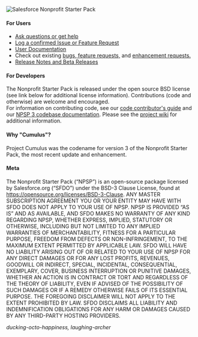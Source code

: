 ![Salesforce Nonprofit Starter Pack](https://cloud.githubusercontent.com/assets/926530/6358168/b55fec9c-bc37-11e4-88c8-40691541bad2.png "Salesforce Nonprofit Starter Pack")

#### For Users

* <a href="https://powerofus.force.com" target="_blank">Ask questions or get help</a>
* <a href="https://github.com/SalesforceFoundation/Cumulus/issues/new" target="_blank">Log a confirmed Issue or Feature Request</a>
* <a href="https://powerofus.force.com/articles/Resource/Nonprofit-Starter-Pack-3-Documentation" target="_blank">User Documentation</a>
* Check out existing <a href="https://github.com/SalesforceFoundation/Cumulus/labels/bug" target="_blank">bugs,</a><a href="https://github.com/SalesforceFoundation/Cumulus/labels/feature%20request" target="_blank"> feature requests,</a> and <a href="https://github.com/SalesforceFoundation/Cumulus/labels/enhancement" target="_blank">enhancement requests.</a>
* <a href="https://github.com/SalesforceFoundation/Cumulus/releases" target="_blank">Release Notes and Beta Releases</a>

#### For Developers

The Nonprofit Starter Pack is released under the open source BSD license (see link below for additional license information).  Contributions (code and otherwise) are welcome and encouraged.  
For information on contributing code, see our <a href="http://developer.salesforcefoundation.org/Cumulus/Contributor/" target="_blank">code contributor's guide</a> and our <a href="http://developer.salesforcefoundation.org/Cumulus/ApexDocumentation/" target="_blank">NPSP 3 codebase documentation</a>.
Please see the <a href="https://github.com/SalesforceFoundation/Cumulus/wiki" target="_blank">project wiki</a> for additional information.

#### Why "Cumulus"?

Project Cumulus was the codename for version 3 of the Nonprofit Starter Pack, the most recent update and enhancement.

#### Meta

The Nonprofit Starter Pack (“NPSP”) is an open-source package licensed by Salesforce.org (“SFDO”) under the BSD-3 Clause License, found at https://opensource.org/licenses/BSD-3-Clause. ANY MASTER SUBSCRIPTION AGREEMENT YOU OR YOUR ENTITY MAY HAVE WITH SFDO DOES NOT APPLY TO YOUR USE OF NPSP. NPSP IS PROVIDED “AS IS” AND AS AVAILABLE, AND SFDO MAKES NO WARRANTY OF ANY KIND REGARDING NPSP, WHETHER EXPRESS, IMPLIED, STATUTORY OR OTHERWISE, INCLUDING BUT NOT LIMITED TO ANY IMPLIED WARRANTIES OF MERCHANTABILITY, FITNESS FOR A PARTICULAR PURPOSE, FREEDOM FROM DEFECTS OR NON-INFRINGEMENT, TO THE MAXIMUM EXTENT PERMITTED BY APPLICABLE LAW.
SFDO WILL HAVE NO LIABILITY ARISING OUT OF OR RELATED TO YOUR USE OF NPSP FOR ANY DIRECT DAMAGES OR FOR ANY LOST PROFITS, REVENUES, GOODWILL OR INDIRECT, SPECIAL, INCIDENTAL, CONSEQUENTIAL, EXEMPLARY, COVER, BUSINESS INTERRUPTION OR PUNITIVE DAMAGES, WHETHER AN ACTION IS IN CONTRACT OR TORT AND REGARDLESS OF THE THEORY OF LIABILITY, EVEN IF ADVISED OF THE POSSIBILITY OF SUCH DAMAGES OR IF A REMEDY OTHERWISE FAILS OF ITS ESSENTIAL PURPOSE. THE FOREGOING DISCLAIMER WILL NOT APPLY TO THE EXTENT PROHIBITED BY LAW. SFDO DISCLAIMS ALL LIABILITY AND INDEMNIFICATION OBLIGATIONS FOR ANY HARM OR DAMAGES CAUSED BY ANY THIRD-PARTY HOSTING PROVIDERS.

_ducking-octo-happiness, laughing-archer_
